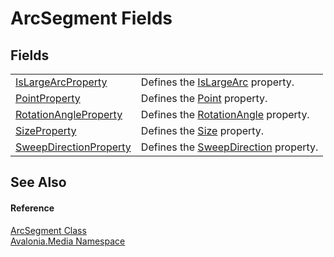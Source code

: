 # ArcSegment Fields




## Fields
<table>
<tr>
<td><a href="F_Avalonia_Media_ArcSegment_IsLargeArcProperty">IsLargeArcProperty</a></td>
<td>Defines the <a href="P_Avalonia_Media_ArcSegment_IsLargeArc">IsLargeArc</a> property.</td>
</tr>
<tr>
<td><a href="F_Avalonia_Media_ArcSegment_PointProperty">PointProperty</a></td>
<td>Defines the <a href="P_Avalonia_Media_ArcSegment_Point">Point</a> property.</td>
</tr>
<tr>
<td><a href="F_Avalonia_Media_ArcSegment_RotationAngleProperty">RotationAngleProperty</a></td>
<td>Defines the <a href="P_Avalonia_Media_ArcSegment_RotationAngle">RotationAngle</a> property.</td>
</tr>
<tr>
<td><a href="F_Avalonia_Media_ArcSegment_SizeProperty">SizeProperty</a></td>
<td>Defines the <a href="P_Avalonia_Media_ArcSegment_Size">Size</a> property.</td>
</tr>
<tr>
<td><a href="F_Avalonia_Media_ArcSegment_SweepDirectionProperty">SweepDirectionProperty</a></td>
<td>Defines the <a href="P_Avalonia_Media_ArcSegment_SweepDirection">SweepDirection</a> property.</td>
</tr>
</table>

## See Also


#### Reference
<a href="T_Avalonia_Media_ArcSegment">ArcSegment Class</a>  
<a href="N_Avalonia_Media">Avalonia.Media Namespace</a>  
